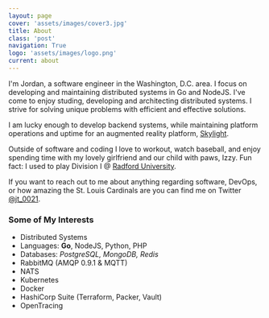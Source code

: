 ```yaml
---
layout: page
cover: 'assets/images/cover3.jpg'
title: About
class: 'post'
navigation: True
logo: 'assets/images/logo.png'
current: about
---
```


I'm Jordan, a software engineer in the Washington, D.C. area. I focus on
developing and maintaining distributed systems in Go and NodeJS. I've come to
enjoy studing, developing and architecting distributed systems. I strive for
solving unique problems with efficient and effective solutions.

I am lucky enough to develop backend systems, while maintaining platform
operations and uptime for an augmented reality platform, [Skylight](https://upskill.io/skylight/skylight-overview/).

Outside of software and coding I love to workout, watch baseball, and enjoy
spending time with my lovely girlfriend and our child with paws, Izzy. Fun fact:
I used to play Division I @ [Radford University](http://www.radfordathletics.com/index.aspx?path=baseball).

If you want to reach out to me about anything regarding software, DevOps,
or how amazing the St. Louis Cardinals are you can find me on Twitter
[@jt_0021](http://www.twitter.com/jt_0021).

### Some of My Interests

- Distributed Systems
- Languages: **Go**, NodeJS, Python, PHP
- Databases: *PostgreSQL, MongoDB, Redis*
- RabbitMQ (AMQP 0.9.1 & MQTT)
- NATS
- Kubernetes
- Docker
- HashiCorp Suite (Terraform, Packer, Vault)
- OpenTracing

